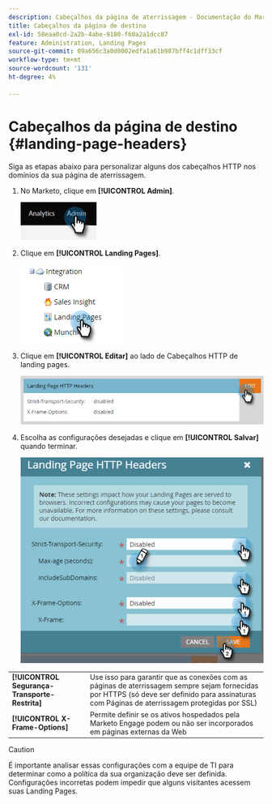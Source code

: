 ```yaml
---
description: Cabeçalhos da página de aterrissagem - Documentação do Marketo - Documentação do produto
title: Cabeçalhos da página de destino
exl-id: 58eaa0cd-2a2b-4abe-9180-f60a2a1dcc87
feature: Administration, Landing Pages
source-git-commit: 09a656c3a0d0002edfa1a61b987bff4c1dff33cf
workflow-type: tm+mt
source-wordcount: '131'
ht-degree: 4%

---
```


# Cabeçalhos da página de destino {#landing-page-headers}

Siga as etapas abaixo para personalizar alguns dos cabeçalhos HTTP nos domínios da sua página de aterrissagem.

1. No Marketo, clique em **[!UICONTROL Admin]**.

   ![](assets/landing-page-headers-1.png)

1. Clique em **[!UICONTROL Landing Pages]**.

   ![](assets/landing-page-headers-2.png)

1. Clique em **[!UICONTROL Editar]** ao lado de Cabeçalhos HTTP de landing pages.

   ![](assets/landing-page-headers-3.png)

1. Escolha as configurações desejadas e clique em **[!UICONTROL Salvar]** quando terminar.

   ![](assets/landing-page-headers-4.png)

<table>
 <tr>
  <td><strong>[!UICONTROL Segurança-Transporte-Restrita]</strong></td>
  <td>Use isso para garantir que as conexões com as páginas de aterrissagem sempre sejam fornecidas por HTTPS (só deve ser definido para assinaturas com Páginas de aterrissagem protegidas por SSL)</td>
 </tr>
 <tr>
  <td><strong>[!UICONTROL X-Frame-Options]</strong></td>
  <td>Permite definir se os ativos hospedados pela Marketo Engage podem ou não ser incorporados em páginas externas da Web</td>
 </tr>
</table>

>[!CAUTION]
>
>É importante analisar essas configurações com a equipe de TI para determinar como a política da sua organização deve ser definida. Configurações incorretas podem impedir que alguns visitantes acessem suas Landing Pages.
